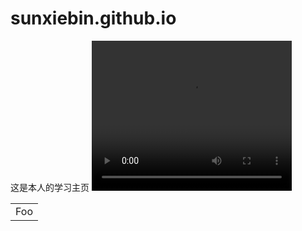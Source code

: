 # sunxiebin.github.io
这是本人的学习主页
<video width="320" height="240" controls>
  <source src="movie.mp4" type="https://www.bilibili.com/video/BV1fP411S7j9?t=8.9">
  你的浏览器不支持 video 标签。
</video>
<table>
    <tr>
        <td>Foo</td>
    </tr>
</table>
